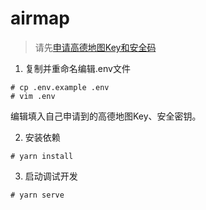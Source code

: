 # airmap

> 请先[申请高德地图Key和安全码](https://lbs.amap.com/api/javascript-api/guide/abc/prepare)
> 

1. 复制并重命名编辑.env文件

```shell
# cp .env.example .env
# vim .env
```

编辑填入自己申请到的高德地图Key、安全密钥。

2. 安装依赖

```shell
# yarn install
```

3. 启动调试开发

```shell
# yarn serve
```
